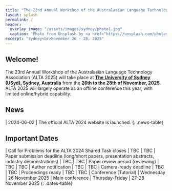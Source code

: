 ```yaml
---
title: "The 22nd Annual Workshop of the Australasian Language Technology Association"
layout: splash
permalink: /
header:
  overlay_image: "/assets/images/sydney/photo1.jpg"
  caption: 'Photo from Unsplash by <a href="https://unsplash.com/photos/white-bridge-over-body-of-water-during-night-time-l12yTgOb9Vw">Manuel Bedoyan</a>'
excerpt: "Sydney<br>November 26 - 28, 2025"
---
```

## Welcome!

The 23rd Annual Workshop of the Australasian Language Technology Association (ALTA 2025) will take place at **[The University of Sydney](https://www.sydney.edu.au/) (USyd), Sydney, Australia** from the **26th to the 28th of November, 2025**. ALTA 2025 will largely operate as an offline conference this year, with limited online/hybrid capability.

## News

<style>
.news-table { font-size: .8em; table-layout: fixed;}
.news-table tr td:nth-child(1) {font-weight: bold; width: 25em; }
.news-table tr td:nth-child(2) {font-weight: bold; width: 55em; }
</style>
| 2024-06-02 | The official ALTA 2024 website is launched.
{: .news-table}


## Important Dates

<style>
.dates-table { font-size: .8em; }
.dates-table tr td:nth-child(1) { width: 35em; }
.dates-table tr td:nth-child(2) { width: 8em; }
.dates-table tr td:nth-child(3) { width: 35em; }
.dates-table del { color: #888; }
</style>
| Call for Problems for the ALTA 2024 Shared Task closes | TBC | TBC
| Paper submission deadline (long/short papers, presentation abstracts, industry demonstrations) | TBC | TBC
| Paper review period (reviewing) | TBC | TBC
| Author notification | TBC | TBC
| Camera-ready deadline | TBC | TBC
| Proceedings ready | TBC | TBC
| Conference (Tutorial) | Wednesday | 26 November 2025
| Main conference | Thursday-Friday | 27-28 November 2025
{: .dates-table}
